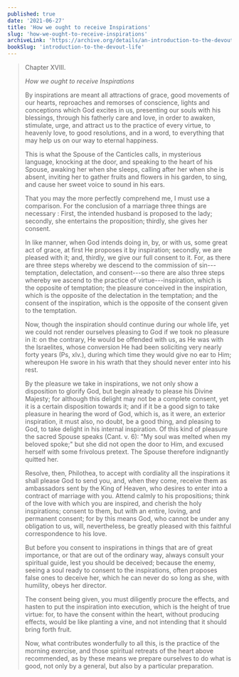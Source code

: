 ```yaml
---
published: true
date: '2021-06-27'
title: 'How we ought to receive Inspirations'
slug: 'how-we-ought-to-receive-inspirations'
archiveLink: 'https://archive.org/details/an-introduction-to-the-devout-life/page/78?view=theater'
bookSlug: 'introduction-to-the-devout-life'
---
```


> Chapter XVIII.
>
> *How we ought to receive Inspirations*
>
> By inspirations are meant all attractions of grace, good movements of our hearts, reproaches and remorses of conscience, lights and conceptions which God excites in us, presenting our souls with his blessings, through his fatherly care and love, in order to awaken, stimulate, urge, and attract us to the practice of every virtue, to heavenly love, to good resolutions, and in a word, to everything that may help us on our way to eternal happiness.
>
> This is what the Spouse of the Canticles calls, in mysterious language, knocking at the door, and speaking to the heart of his Spouse, awaking her when she sleeps, calling after her when she is absent, inviting her to gather fruits and flowers in his garden, to sing, and cause her sweet voice to sound in his ears.
>
> That you may the more perfectly comprehend me, I must use a comparison. For the conclusion of a marriage three things are necessary : First, the intended husband is proposed to the lady; secondly, she entertains the proposition; thirdly, she gives her consent.
>
> In like manner, when God intends doing in, by, or with us, some great act of grace, at first He proposes it by inspiration; secondly, we are pleased with it; and, thirdly, we give our full consent to it. For, as there are three steps whereby we descend to the commission of sin---temptation, delectation, and consent---so there are also three steps whereby we ascend to the practice of virtue---inspiration, which is the opposite of temptation; the pleasure conceived in the inspiration, which is the opposite of the delectation in the temptation; and the consent of the inspiration, which is the opposite of the consent given to the temptation.
>
> Now, though the inspiration should continue during our whole life, yet we could not render ourselves pleasing to God if we took no pleasure in it: on the contrary, He would be offended with us, as He was with the Israelites, whose conversion He had been soliciting very nearly forty years (Ps, xlv.), during which time they would give no ear to Him; whereupon He swore in his wrath that they should never enter into his rest.
>
> By the pleasure we take in inspirations, we not only show a disposition to glorify God, but begin already to please his Divine Majesty; for although this delight may not be a complete consent, yet it is a certain disposition towards it; and if it be a good sign to take pleasure in hearing the word of God, which is, as it were, an exterior inspiration, it must also, no doubt, be a good thing, and pleasing to God, to take delight in his internal inspiration. Of this kind of pleasure the sacred Spouse speaks (Cant. v. 6): "My soul was melted when my beloved spoke;" but she did not open the door to Him, and excused herself with some frivolous pretext. The Spouse therefore indignantly quitted her.
>
> Resolve, then, Philothea, to accept with cordiality all the inspirations it shall please God to send you, and, when they come, receive them as ambassadors sent by the King of Heaven, who desires to enter into a contract of marriage with you. Attend calmly to his propositions; think of the love with which you are inspired, and cherish the holy inspirations; consent to them, but with an entire, loving, and permanent consent; for by this means God, who cannot be under any obligation to us, will, nevertheless, be greatly pleased with this faithful correspondence to his love.
>
> But before you consent to inspirations in things that are of great importance, or that are out of the ordinary way, always consult your spiritual guide, lest you should be deceived; because the enemy, seeing a soul ready to consent to the inspirations, often proposes false ones to deceive her, which he can never do so long as she, with humility, obeys her director.
>
> The consent being given, you must diligently procure the effects, and hasten to put the inspiration into execution, which is the height of true virtue: for, to have the consent within the heart, without producing effects, would be like planting a vine, and not intending that it should bring forth fruit.
>
> Now, what contributes wonderfully to all this, is the practice of the morning exercise, and those spiritual retreats of the heart above recommended, as by these means we prepare ourselves to do what is good, not only by a general, but also by a particular preparation.